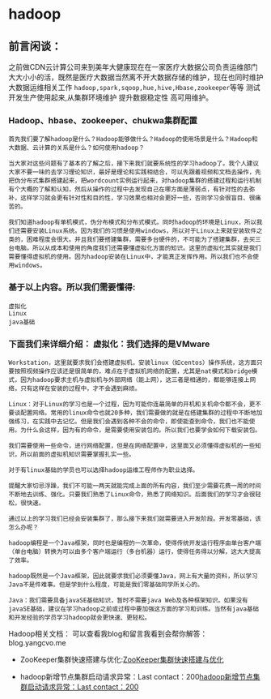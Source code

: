 # hadoop

## 前言闲谈：

之前做CDN云计算公司来到美年大健康现在在一家医疗大数据公司负责运维部门大大小小的活，既然是医疗大数据当然离不开大数据存储的维护，现在也同时维护大数据运维相关工作 `hadoop,spark,sqoop,hue,hive,Hbase,zookeeper`等等 测试开发生产使用起来,从集群环境维护 提升数据稳定性 高可用维护。



### Hadoop、hbase、zookeeper、chukwa集群配置

```
首先我们要了解hadoop是什么？Hadoop能够做什么？Hadoop的使用场景是什么？Hadoop和大数据、云计算的关系是什么？如何使用hadoop？

当大家对这些问题有了基本的了解之后，接下来我们就要系统性的学习hadoop了。我个人建议大家不要一味的去学习理论知识，最好是理论和实践相结合，可以先跟着视频和文档去操作，先把伪分布式集群搭建起来，把wordcount实例运行起来，对hadoop集群的搭建过程和运行机制有个大概的了解和认知，然后从操作的过程中去发现自己在哪方面是薄弱点，有针对性的去弥补，这样学习就会更有针对性和目的性，学习效果也相对会更好一些，否则学习会很盲目、很痛苦的。

我们知道hadoop有单机模式，伪分布模式和分布式模式。同时hadoop的环境是Linux，所以我们还需要安装Linux系统。因为我们的习惯是使用windows，所以对于Linux上来就安装软件之类的，困难程度会很大。并且我们要搭建集群，需要多台硬件的，不可能为了搭建集群，去买三台电脑。所以从成本和使用的角度我们还需要懂虚拟化方面的知识。这里的虚拟化其实就是我们需要懂得虚拟机的使用。因为hadoop安装在Linux中，才能真正发挥作用。所以我们也不会使用windows。

```
### 基于以上内容。所以我们需要懂得:
```
虚拟化
Linux
java基础
```

### 下面我们来详细介绍： 虚拟化：我们选择的是VMware
```
Workstation，这里就要求我们会搭建虚拟机，安装linux（如centos）操作系统，这方面只要按照视频操作应该还是很简单的，难点在于虚拟机网络的配置，尤其是nat模式和bridge模式，因为hadoop要求主机与虚拟机与外部网络（能上网），这三者是相通的，都能够连接上网络，只有这样在安装的过程中，才不会遇到麻烦。

Linux：对于Linux的学习也是一个过程，因为可能你连最简单的开机和关机命令都不会，更不要谈配置网络。常用的linux命令也就20多种，我们需要做的就是在搭建集群的过程中不断地加强练习，在实践中去记忆。但是我们会遇到各种不会的命令，即使能查到命令，我们也不能使用。为什么会这样，因为有的命令，是需要使用安装包的。所以我们也要学会如何下载安装包。

我们需要使用一些命令，进行网络配置，但是在网络配置中，这里面又必须懂得虚拟机的一些知识，所以前面的虚拟机知识需要掌握扎实一些。

对于有linux基础的学员也可以选择hadoop运维工程师作为职业选择。

提醒大家切忌浮躁，我们不可能一两天就能完成上面的所有内容，我们至少需要花费一周的时间不断地去训练、强化。只要我们熟悉了Linux命令，熟悉了网络知识。后面我们的学习才会很轻松，很快速。

通过以上的学习我们已经会安装集群了，那么接下来我们就需要进入开发阶段。开发零基础，该怎么办呢？

hadoop编程是一个Java框架，同时也是编程的一次革命，使得传统开发运行程序由单台客户端（单台电脑）转换为可以由多个客户端运行（多台机器）运行，使得任务得以分解，这大大提高了效率。

hadoop既然是一个Java框架，因此就要求我们必须要懂Java，网上有大量的资料，所以学习Java不是件难事。但是学到什么程度，可能是我们零基础同学所关心的。

Java：我们需要具备javaSE基础知识，暂时不需要java Web及各种框架知识。如果没有javaSE基础，建议在学习hadoop之前或过程中要加强这方面的学习和训练。当然有java基础和开发经验的学员学习hadoop就会更快速、更轻松。
```

Hadoop相关文档：
可以查看我blog和留言我看到会帮你解答：blog.yangcvo.me

* ZooKeeper集群快速搭建与优化:[ZooKeeper集群快速搭建与优化](http://blog.yangcvo.me/2016/05/28/ZooKeeper集群快速搭建与优化/)

* hadoop新增节点集群启动请求异常：Last contact：200[hadoop新增节点集群启动请求异常：Last contact：200](http://blog.yangcvo.me/2016/12/08/%E5%A4%A7%E6%95%B0%E6%8D%AEhadoop/%20hadoop%E6%96%B0%E5%A2%9E%E8%8A%82%E7%82%B9%E9%9B%86%E7%BE%A4%E5%90%AF%E5%8A%A8%E8%AF%B7%E6%B1%82%E5%BC%82%E5%B8%B8%EF%BC%9ALast%20contact%EF%BC%9A200/)


